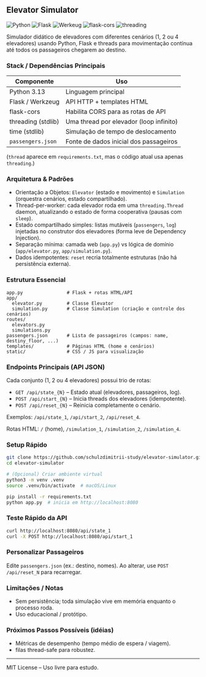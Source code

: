 ## Elevator Simulator

![Python](https://img.shields.io/badge/Python-3.13-blue)
![Flask](https://img.shields.io/badge/Flask-3.1.2-brightgreen)
![Werkeug](https://img.shields.io/badge/Werkeug-3.1.3-yellow)
![flask-cors](https://img.shields.io/badge/Flask%20Cors-4.1.1-purple)
![threading](https://img.shields.io/badge/Threading-2.0.5-orange)

Simulador didático de elevadores com diferentes cenários (1, 2 ou 4 elevadores) usando Python, Flask e threads para movimentação contínua até todos os passageiros chegarem ao destino.

### Stack / Dependências Principais
| Componente | Uso |
|------------|-----|
| Python 3.13 | Linguagem principal |
| Flask / Werkzeug | API HTTP + templates HTML |
| flask-cors | Habilita CORS para as rotas de API |
| threading (stdlib) | Uma thread por elevador (loop infinito) |
| time (stdlib) | Simulação de tempo de deslocamento |
| `passengers.json` | Fonte de dados inicial dos passageiros |


(`thread` aparece em `requirements.txt`, mas o código atual usa apenas `threading`.)

### Arquitetura & Padrões
* Orientação a Objetos: `Elevator` (estado e movimento) e `Simulation` (orquestra cenários, estado compartilhado).
* Thread-per-worker: cada elevador roda em uma `threading.Thread` daemon, atualizando o estado de forma cooperativa (pausas com `sleep`).
* Estado compartilhado simples: listas mutáveis (`passengers`, `log`) injetadas no construtor dos elevadores (forma leve de Dependency Injection).
* Separação mínima: camada web (`app.py`) vs lógica de domínio (`app/elevator.py`, `app/simulation.py`).
* Dados idempotentes: `reset` recria totalmente estruturas (não há persistência externa).

### Estrutura Essencial
```
app.py                # Flask + rotas HTML/API
app/
  elevator.py         # Classe Elevator
  simulation.py       # Classe Simulation (criação e controle dos cenários)
routes/
  elevators.py
  simulations.py
passengers.json       # Lista de passageiros (campos: name, destiny_floor, ...)
templates/            # Páginas HTML (home e cenários)
static/               # CSS / JS para visualização
```

### Endpoints Principais (API JSON)
Cada conjunto (1, 2 ou 4 elevadores) possui trio de rotas:
* `GET /api/state_{N}` – Estado atual (elevadores, passageiros, log).
* `POST /api/start_{N}` – Inicia threads dos elevadores (idempotente).
* `POST /api/reset_{N}` – Reinicia completamente o cenário.

Exemplos: `/api/state_1`, `/api/start_2`, `/api/reset_4`.

Rotas HTML: `/` (home), `/simulation_1`, `/simulation_2`, `/simulation_4`.

### Setup Rápido
```bash
git clone https://github.com/schulzdimitrii-study/elevator-simulator.git
cd elevator-simulator

# (Opcional) Criar ambiente virtual
python3 -m venv .venv
source .venv/bin/activate  # macOS/Linux

pip install -r requirements.txt
python app.py  # inicia em http://localhost:8080
```

### Teste Rápido da API
```bash
curl http://localhost:8080/api/state_1
curl -X POST http://localhost:8080/api/start_1
```

### Personalizar Passageiros
Edite `passengers.json` (ex.: destino, nomes). Ao alterar, use `POST /api/reset_N` para recarregar.

### Limitações / Notas
* Sem persistência; toda simulação vive em memória enquanto o processo roda.
* Uso educacional / protótipo.

### Próximos Passos Possíveis (idéias)
* Métricas de desempenho (tempo médio de espera / viagem).
* filas thread-safe para robustez.

---
MIT License – Uso livre para estudo.
